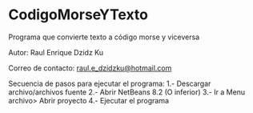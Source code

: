 # CodigoMorseYTexto

Programa que convierte texto a código morse y viceversa

Autor: Raul Enrique Dzidz Ku

Correo de contacto: raul.e_dzidzku@hotmail.com

Secuencia de pasos para ejecutar el programa:
  1.- Descargar archivo/archivos fuente 
  2.- Abrir NetBeans 8.2 (O inferior) 
  3.- Ir a Menu archivo> Abrir proyecto 
  4.- Ejecutar el programa
